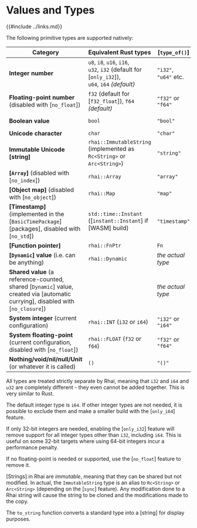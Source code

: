Values and Types
===============

{{#include ../links.md}}

The following primitive types are supported natively:

| Category                                                                                                                         | Equivalent Rust types                                                                                | [`type_of()`]         | `to_string()`           |
| -------------------------------------------------------------------------------------------------------------------------------- | ---------------------------------------------------------------------------------------------------- | --------------------- | ----------------------- |
| **Integer number**                                                                                                               | `u8`, `i8`, `u16`, `i16`, <br/>`u32`, `i32` (default for [`only_i32`]),<br/>`u64`, `i64` _(default)_ | `"i32"`, `"u64"` etc. | `"42"`, `"123"` etc.    |
| **Floating-point number** (disabled with [`no_float`])                                                                           | `f32` (default for [`f32_float`]), `f64` _(default)_                                                 | `"f32"` or `"f64"`    | `"123.4567"` etc.       |
| **Boolean value**                                                                                                                | `bool`                                                                                               | `"bool"`              | `"true"` or `"false"`   |
| **Unicode character**                                                                                                            | `char`                                                                                               | `"char"`              | `"A"`, `"x"` etc.       |
| **Immutable Unicode [string]**                                                                                                   | `rhai::ImmutableString` (implemented as `Rc<String>` or `Arc<String>`)                               | `"string"`            | `"hello"` etc.          |
| **[`Array`]** (disabled with [`no_index`])                                                                                       | `rhai::Array`                                                                                        | `"array"`             | `"[ ?, ?, ? ]"`         |
| **[Object map]** (disabled with [`no_object`])                                                                                   | `rhai::Map`                                                                                          | `"map"`               | `"#{ "a": 1, "b": 2 }"` |
| **[Timestamp]** (implemented in the [`BasicTimePackage`][packages], disabled with [`no_std`])                                    | `std::time::Instant` ([`instant::Instant`] if [WASM] build)                                          | `"timestamp"`         | `"<timestamp>"`         |
| **[Function pointer]**                                                                                                           | `rhai::FnPtr`                                                                                        | `Fn`                  | `"Fn(foo)"`             |
| **[`Dynamic`] value** (i.e. can be anything)                                                                                     | `rhai::Dynamic`                                                                                      | _the actual type_     | _actual value_          |
| **Shared value** (a reference-counted, shared [`Dynamic`] value, created via [automatic currying], disabled with [`no_closure`]) |                                                                                                      | _the actual type_     | _actual value_          |
| **System integer** (current configuration)                                                                                       | `rhai::INT` (`i32` or `i64`)                                                                         | `"i32"` or `"i64"`    | `"42"`, `"123"` etc.    |
| **System floating-point** (current configuration, disabled with [`no_float`])                                                    | `rhai::FLOAT` (`f32` or `f64`)                                                                       | `"f32"` or `"f64"`    | `"123.456"` etc.        |
| **Nothing/void/nil/null/Unit** (or whatever it is called)                                                                        | `()`                                                                                                 | `"()"`                | `""` _(empty string)_   |

All types are treated strictly separate by Rhai, meaning that `i32` and `i64` and `u32` are completely different -
they even cannot be added together. This is very similar to Rust.

The default integer type is `i64`. If other integer types are not needed, it is possible to exclude them and make a
smaller build with the [`only_i64`] feature.

If only 32-bit integers are needed, enabling the [`only_i32`] feature will remove support for all integer types other than `i32`, including `i64`.
This is useful on some 32-bit targets where using 64-bit integers incur a performance penalty.

If no floating-point is needed or supported, use the [`no_float`] feature to remove it.

[Strings] in Rhai are _immutable_, meaning that they can be shared but not modified.  In actual, the `ImmutableString` type
is an alias to `Rc<String>` or `Arc<String>` (depending on the [`sync`] feature).
Any modification done to a Rhai string will cause the string to be cloned and the modifications made to the copy.

The `to_string` function converts a standard type into a [string] for display purposes.
